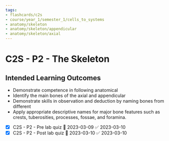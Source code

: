 ```yaml
---
tags:
- flashcards/c2s
- course/year_1/semester_1/cells_to_systems
- anatomy/skeleton
- anatomy/skeleton/appendicular
- anatomy/skeleton/axial
---
```


# C2S - P2 - The Skeleton
## Intended Learning Outcomes
- Demonstrate competence in following anatomical
- Identify the main bones of the axial and appendicular
- Demonstrate skills in observation and deduction by naming bones from different
- Apply appropriate descriptive names for major bone features such as crests, tuberosities, processes, fossae, and foramina.

- [x] C2S - P2 - Pre lab quiz 📅 2023-03-09 ✅ 2023-03-10
- [x] C2S - P2 - Post lab quiz 📅 2023-03-10 ✅ 2023-03-10